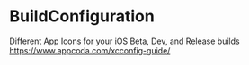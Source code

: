 # BuildConfiguration
Different App Icons for your iOS Beta, Dev, and Release builds
https://www.appcoda.com/xcconfig-guide/

